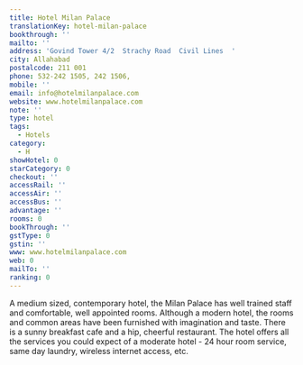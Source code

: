 ```yaml
---
title: Hotel Milan Palace
translationKey: hotel-milan-palace
bookthrough: ''
mailto: ''
address: 'Govind Tower 4/2  Strachy Road  Civil Lines  '
city: Allahabad
postalcode: 211 001
phone: 532-242 1505, 242 1506,
mobile: ''
email: info@hotelmilanpalace.com
website: www.hotelmilanpalace.com
note: ''
type: hotel
tags:
  - Hotels
category:
  - H
showHotel: 0
starCategory: 0
checkout: ''
accessRail: ''
accessAir: ''
accessBus: ''
advantage: ''
rooms: 0
bookThrough: ''
gstType: 0
gstin: ''
www: www.hotelmilanpalace.com
web: 0
mailTo: ''
ranking: 0
---
```







A medium sized, contemporary hotel, the Milan Palace has well trained staff and comfortable, well appointed rooms. Although a modern hotel, the rooms and common areas have been furnished with imagination and taste.     There is a sunny breakfast cafe and a hip, cheerful restaurant. The hotel offers all the services you could expect of a moderate hotel - 24 hour room service, same day laundry, wireless internet access, etc.